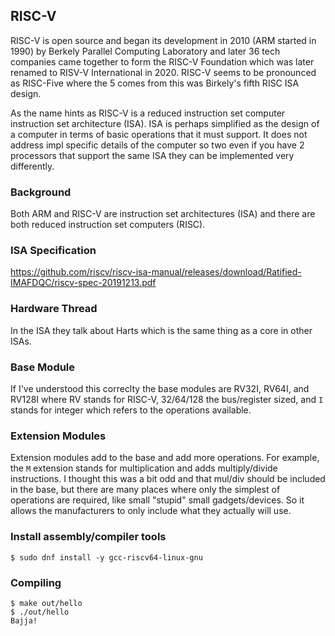 ## RISC-V
RISC-V is open source and began its development in 2010 (ARM started in 1990) by
Berkely Parallel Computing Laboratory and later 36 tech companies came together
to form the RISC-V Foundation which was later renamed to RISV-V International in
2020. RISC-V seems to be pronounced as RISC-Five where the 5 comes from this
was Birkely's fifth RISC ISA design.

As the name hints as RISC-V is a reduced instruction set computer instruction
set architecture (ISA). ISA is perhaps simplified as the design of a computer
in terms of basic operations that it must support. It does not address impl
specific details of the computer so two even if you have 2 processors that
support the same ISA they can be implemented very differently.

### Background
Both ARM and RISC-V are instruction set architectures (ISA) and there are both
reduced instruction set computers (RISC).


### ISA Specification
https://github.com/riscv/riscv-isa-manual/releases/download/Ratified-IMAFDQC/riscv-spec-20191213.pdf

### Hardware Thread
In the ISA they talk about Harts which is the same thing as a core in other
ISAs.

### Base Module
If I've understood this correclty the base modules are RV32I, RV64I, and RV128I
where RV stands for RISC-V, 32/64/128 the bus/register sized, and `I` stands for
integer which refers to the operations available. 

### Extension Modules
Extension modules add to the base and add more operations. For example, the `M`
extension stands for multiplication and adds multiply/divide instructions. I
thought this was a bit odd and that mul/div should be included in the base, but
there are many places  where only the simplest of operations are required, like
small "stupid" small gadgets/devices. So it allows the manufacturers to only
include what they actually will use.


### Install assembly/compiler tools
```console
$ sudo dnf install -y gcc-riscv64-linux-gnu
```

### Compiling
```
$ make out/hello
$ ./out/hello
Bajja!
```
